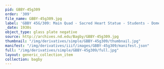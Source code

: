 ```yaml
---
pid: GBBY-45g309
order: '309'
file_name: GBBY-45g309.jpg
label: 'GBBY 45G/309: Main Quad - Sacred Heart Statue - Students - Dome - c1930s'
_date: 1930s
object_type: glass plate negative
source: http://archives.nd.edu/Bagby/GBBY-45g309.jpg
thumbnail: "/img/derivatives/simple/GBBY-45g309/thumbnail.jpg"
manifest: "/img/derivatives/iiif/images/GBBY-45g309/manifest.json"
full: "/img/derivatives/simple/GBBY-45g309/full.jpg"
layout: generic_collection_item
collection: bagby
---
```

